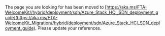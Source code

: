 The page you are looking for has been moved to [https://aka.ms/FTA-WelcomeKit//hybrid/deployment/sdn/Azure_Stack_HCI_SDN_deployment_guide](https://aka.ms/FTA-WelcomeKit_Migration//hybrid/deployment/sdn/Azure_Stack_HCI_SDN_deployment_guide). Please update your references.
